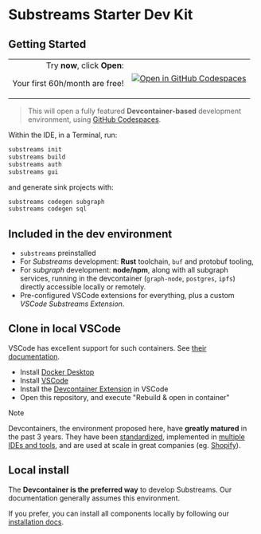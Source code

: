 # Substreams Starter Dev Kit

## Getting Started

<table><tr><td valign="top" align="right">Try <b>now</b>, click <b>Open</b>:
  
Your first 60h/month are free!
</td><td>

[![Open in GitHub Codespaces](https://github.com/codespaces/badge.svg)](https://github.com/codespaces/new/streamingfast/substreams-starter?machine=standardLinux32gb)
</td></tr></table>

> This will open a fully featured **Devcontainer-based** development environment, using [GitHub Codespaces](https://github.com/features/codespaces).

Within the IDE, in a Terminal, run:

```bash
substreams init
substreams build
substreams auth
substreams gui
```

and generate sink projects with:

```bash
substreams codegen subgraph
substreams codegen sql
```


## Included in the dev environment

- `substreams` preinstalled
- For _Substreams_ development: **Rust** toolchain, `buf` and protobuf tooling, 
- For _subgraph_ development: **node/npm**, along with all subgraph services, running in the devcontainer (`graph-node`, `postgres`, `ipfs`) directly accessible locally or remotely.
- Pre-configured VSCode extensions for everything, plus a custom _VSCode Substreams Extension_.


## Clone in local VSCode

VSCode has excellent support for such containers. See [their documentation](https://code.visualstudio.com/docs/devcontainers/containers).

- Install [Docker Desktop](https://www.docker.com/products/docker-desktop/)
- Install [VSCode](https://code.visualstudio.com/download)
- Install the [Devcontainer Extension](https://marketplace.visualstudio.com/items?itemName=ms-vscode-remote.remote-containers) in VSCode
- Open this repository, and execute "Rebuild & open in container"

> [!NOTE]
> Devcontainers, the environment proposed here, have **greatly matured** in the past 3 years. They have been [standardized](https://containers.dev/), implemented in [multiple IDEs and tools](https://containers.dev/supporting), and are used at scale in great companies (eg. [Shopify](https://shopify.engineering/shopifys-cloud-development-journey)).


## Local install

The **Devcontainer is the preferred way** to develop Substreams. Our documentation generally assumes this environment.

If you prefer, you can install all components locally by following our [installation docs](https://substreams.streamingfast.io/documentation/consume/installing-the-cli).

